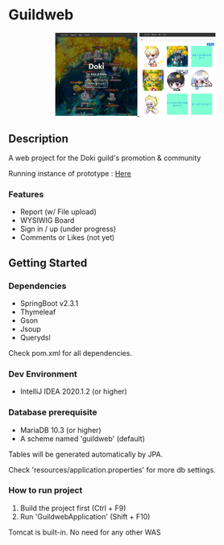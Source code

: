 # Guildweb

<p align="center">
<a href="https://orionmiz.github.io/GuildWeb/">
    <img src="docs/preview/doki1.jpg" alt="Preview image 1" width="32.2%">
    <img src="docs/preview/doki2.jpg" alt="Preview image 2" width="30%">
</a>
</p>

## Description

A web project for the Doki guild's promotion & community

Running instance of prototype : [Here](https://orionmiz.github.io/GuildWeb/)

### Features

* Report (w/ File upload)
* WYSIWIG Board
* Sign in / up (under progress)
* Comments or Likes (not yet)

## Getting Started

### Dependencies

* SpringBoot v2.3.1
* Thymeleaf
* Gson
* Jsoup
* Querydsl
 
Check pom.xml for all dependencies.

### Dev Environment

* IntelliJ IDEA 2020.1.2 (or higher)

### Database prerequisite

* MariaDB 10.3 (or higher)
* A scheme named 'guildweb' (default)

 
Tables will be generated automatically by JPA.
 
Check 'resources/application.properties' for more db settings.


### How to run project

1. Build the project first (Ctrl + F9)
2. Run 'GuildwebApplication' (Shift + F10)

Tomcat is built-in. No need for any other WAS 